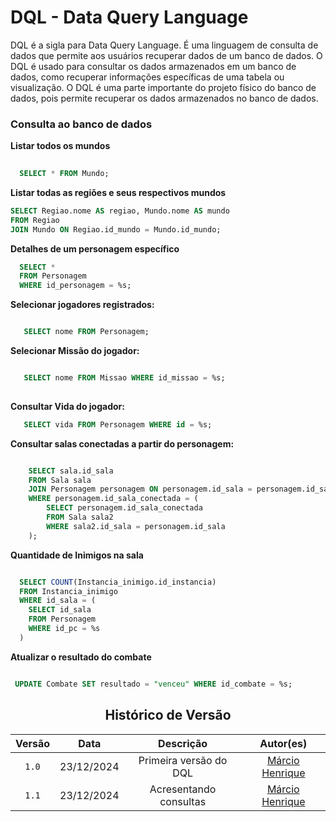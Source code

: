 # DQL - Data Query Language

DQL é a sigla para Data Query Language. É uma linguagem de consulta de dados que permite aos usuários recuperar dados de um banco de dados. O DQL é usado para consultar os dados armazenados em um banco de dados, como recuperar informações específicas de uma tabela ou visualização. O DQL é uma parte importante do projeto físico do banco de dados, pois permite recuperar os dados armazenados no banco de dados.

### Consulta ao banco de dados

 **Listar todos os mundos**

```sql
 
  SELECT * FROM Mundo;

```

  **Listar todas as regiões e seus respectivos mundos**

```sql
SELECT Regiao.nome AS regiao, Mundo.nome AS mundo
FROM Regiao
JOIN Mundo ON Regiao.id_mundo = Mundo.id_mundo;

```
 
 **Detalhes de um personagem específico**

```sql
  SELECT *
  FROM Personagem
  WHERE id_personagem = %s;

```
 

 **Selecionar jogadores registrados:**
```sql

   SELECT nome FROM Personagem;

```

 **Selecionar Missão do jogador:**
```sql

   SELECT nome FROM Missao WHERE id_missao = %s;
   
```

 **Consultar Vida do jogador:**
```sql
   SELECT vida FROM Personagem WHERE id = %s;
```

 **Consultar salas conectadas a partir do personagem:**
```sql

    SELECT sala.id_sala
    FROM Sala sala
    JOIN Personagem personagem ON personagem.id_sala = personagem.id_sala
    WHERE personagem.id_sala_conectada = (
        SELECT personagem.id_sala_conectada
        FROM Sala sala2
        WHERE sala2.id_sala = personagem.id_sala
    );

```

**Quantidade de Inimigos na sala**

```sql

  SELECT COUNT(Instancia_inimigo.id_instancia)
  FROM Instancia_inimigo
  WHERE id_sala = (
    SELECT id_sala
    FROM Personagem
    WHERE id_pc = %s
  ) 

```

**Atualizar o resultado do combate**

```sql

 UPDATE Combate SET resultado = "venceu" WHERE id_combate = %s;

```




<center>

## Histórico de Versão
| Versão | Data | Descrição | Autor(es) |
| :-: | :-: | :-: | :-: | 
| `1.0`  | 23/12/2024 | Primeira versão do DQL | [Márcio Henrique](https://github.com/DeM4rcio)  |
| `1.1`  | 23/12/2024 | Acresentando consultas  | [Márcio Henrique](https://github.com/DeM4rcio)  |

</center>

